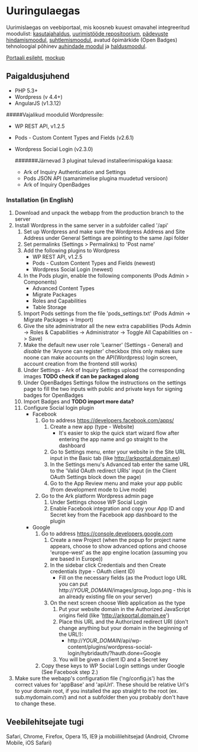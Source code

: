 Uuringulaegas
=============

Uurimislaegas on veebiportaal, mis koosneb kuuest omavahel integreeritud moodulist: [kasutajahaldus](https://github.com/tammets/Uuringulaegas/issues/1), [uurimistööde repositoorium](https://github.com/tammets/Uuringulaegas/issues/2), [pädevuste hindamismoodul](https://github.com/tammets/Uuringulaegas/issues/3), [suhtlemismoodul](https://github.com/tammets/Uuringulaegas/issues/4), avatud õpimärkide (Open Badges) tehnoloogial põhinev [auhindade moodul](https://github.com/tammets/Uuringulaegas/issues/5) ja [haldusmoodul](https://github.com/tammets/Uuringulaegas/issues/6).

[Portaali esileht](http://lingid.ee/platform_mock_up), [mockup](https://projects.invisionapp.com/share/C81XU69TG#/screens)

Paigaldusjuhend
---------------
* PHP 5.3+
* Wordpress (v 4.4+)
* AngularJS (v1.3.12)

#####Vajalikud moodulid Wordpressile:
  - WP REST API, v1.2.5
  - Pods - Custom Content Types and Fields (v2.6.1)
  - Wordpress Social Login (v2.3.0)
  
    #######Järnevad 3 pluginat tulevad installeerimispakiga kaasa:
    - Ark of Inquiry Authentication and Settings
    - Pods JSON API (samanimelise plugina muudetud versioon)
    - Ark of Inquiry OpenBadges
  
### Installation (in English)

1. Download and unpack the webapp from the production branch to the server
2. Install Wordpress in the same server in a subfolder called '/api'
    1. Set up Wordpress and make sure the Wordpress Address and Site Address under General Settings are pointing to the same /api folder
    2. Set permalinks (Settings > Permalinks) to 'Post name'
    3. Add the following plugins to Wordpress
        * WP REST API, v1.2.5
        * Pods - Custom Content Types and Fields (newest)
        * Wordpress Social Login (newest)
    4. In the Pods plugin, enable the following components (Pods Admin > Components)
        * Advanced Content Types
        * Migrate Packages
        * Roles and Capabilities
        * Table Storage
    5. Import Pods settings from the file 'pods_settings.txt' (Pods Admin -> Migrate Packages -> Import)
    6. Give the site administrator all the new extra capabilities (Pods Admin -> Roles & Capabilities -> Administrator -> Toggle All Capabilities on -> Save)
    7. Make the default new user role 'Learner' (Settings - General) and *disable* the 'Anyone can register' checkbox (this only makes sure noone can make accounts on the API(Wordpress) login screen, account creation from the frontend still works)
    8. Under Settings - Ark of Inquiry Settings upload the corresponding images **TODO check if can be packaged along**
    9. Under OpenBadges Settings follow the instructions on the settings page to fill the two inputs with public and private keys for signing badges for OpenBadges
    10. Import Badges and **TODO import more data?**
    11. Configure Social login plugin
        * Facebook
            1. Go to address https://developers.facebook.com/apps/
                1. Create a new app (type  - Website) 
                    * It's easier to skip the quick start wizard flow after entering the app name and go straight to the dashboard
                2. Go to Settings menu, enter your website in the Site URL input in the Basic tab (like http://arkportal.domain.ee)
                3. In the Settings menu's Advanced tab enter the same URL to the 'Valid OAuth redirect URIs' input (in the Client OAuth Settings block down the page)
                4. Go to the App Review menu and make your app public (from development mode to Live mode)
            2. Go to the Ark platform Wordpress admin page 
                1. Under Settings choose WP Social Login
                2. Enable Facebook integration and copy your App ID and Secret key from the Facebook app dashboard to the plugin
        * Google
            1. Go to address https://console.developers.google.com
                1. Create a new Project (when the popup for project name appears, choose to show advanced options and choose 'europe-west' as the app engine location (assuming you are based in Europe))
                2. In the sidebar click Credentials and then Create credentials (type - OAuth client ID)
                    * Fill on the necessary fields (as the Product logo URL you can put http://*YOUR_DOMAIN*/images/group_logo.png - this is an already existing file on your server)
                3. On the next screen choose Web application as the type
                    1. Put your website domain in the Authorized JavaScript origins field (like 'http://arkportal.domain.ee')
                    2. Place this URL and the Authorized redirect URI (don't change anything but your domain in the beginning of the URL!):
                        * http://*YOUR_DOMAIN*/api/wp-content/plugins/wordpress-social-login/hybridauth/?hauth.done=Google
                    3. You will be given a client ID and a Secret key
            2. Copy these keys to WP Social Login settings under Google (See Facebook step 2.)
3. Make sure the webapp's configuration file ('ng/config.js') has the correct values for 'appBase' and 'apiUrl'. These should be relative Url's to your domain root, if you installed the app straight to the root (ex. sub.mydomain.com/) and not a subfolder then you probably don't have to change these.

Veebilehitsejate tugi
---------------------

Safari, Chrome, Firefox, Opera 15, IE9 ja mobiililehitsejad (Android, Chrome Mobile, iOS Safari)
